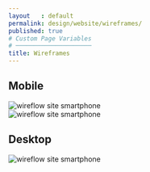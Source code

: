 ```yaml
---
layout   : default
permalink: design/website/wireframes/
published: true
# Custom Page Variables
# ─────────────────────
title: Wireframes
---
```


Mobile
------
<div class="container">
    <div class="row">
        <div class="col">
            <img src="../../../images/wireframe_mobilesite1.png" alt="wireflow site smartphone" class="site_smartphone">
        </div>
        <div class="col">
            <img src="../../../images/wireframe_mobilesite2.png" alt="wireflow site smartphone" class="site_smartphone">
        </div>
    </div>
</div>


Desktop
-------
  <img src="../../../images/wireframe_desktopsite.png" alt="wireflow site smartphone" class="site_desktop">